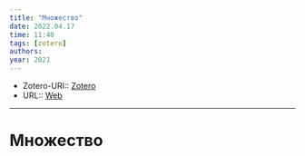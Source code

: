 ```yaml
---
title: "Множество"
date: 2022.04.17
time: 11:40
tags: [zotero]
authors: 
year: 2021
---
```


- Zotero-URI:: [Zotero](zotero://select/items/@Mnozhestvo2021)
- URL:: [Web](https://ru.wikipedia.org/w/index.php?title=%D0%9C%D0%BD%D0%BE%D0%B6%D0%B5%D1%81%D1%82%D0%B2%D0%BE&oldid=115052380)

---

# Множество


